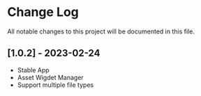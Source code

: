 # Change Log

All notable changes to this project will be documented in this file.

## [1.0.2] - 2023-02-24

- Stable App
- Asset Wigdet Manager
- Support multiple file types
